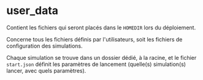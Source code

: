 # user_data

Contient les fichiers qui seront placés dans le `HOMEDIR` lors du déploiement.

Concerne tous les fichiers définis par l'utilisateurs, soit les fichiers de configuration des simulations.

Chaque simulation se trouve dans un dossier dédié, à la racine, et le fichier `start.json` définit les paramètres de lancement (quelle(s) simulation(s) lancer, avec quels paramètres).
